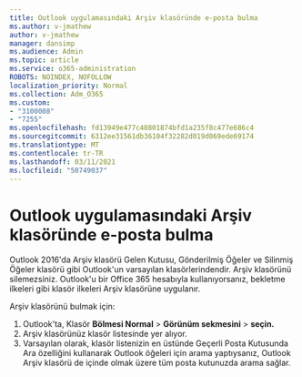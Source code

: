 ```yaml
---
title: Outlook uygulamasındaki Arşiv klasöründe e-posta bulma
ms.author: v-jmathew
author: v-jmathew
manager: dansimp
ms.audience: Admin
ms.topic: article
ms.service: o365-administration
ROBOTS: NOINDEX, NOFOLLOW
localization_priority: Normal
ms.collection: Adm_O365
ms.custom:
- "3100008"
- "7255"
ms.openlocfilehash: fd13949e477c40801874bfd1a235f8c477e686c4
ms.sourcegitcommit: 6312ee31561db36104f32282d019d069ede69174
ms.translationtype: MT
ms.contentlocale: tr-TR
ms.lasthandoff: 03/11/2021
ms.locfileid: "50749037"
---
```

# <a name="find-email-in-archive-folder-in-outlook-app"></a>Outlook uygulamasındaki Arşiv klasöründe e-posta bulma

Outlook 2016'da Arşiv klasörü Gelen Kutusu, Gönderilmiş Öğeler ve Silinmiş Öğeler klasörü gibi Outlook'un varsayılan klasörlerindendir. Arşiv klasörünü silemezsiniz. Outlook'u bir Office 365 hesabıyla kullanıyorsanız, bekletme ilkeleri gibi klasör ilkeleri Arşiv klasörüne uygulanır.

Arşiv klasörünü bulmak için:

1. Outlook'ta, Klasör **Bölmesi Normal** > **Görünüm sekmesini**  >  **seçin.**
2. Arşiv klasörünüz klasör listesinde yer alıyor.
3. Varsayılan olarak, klasör listenizin en üstünde Geçerli Posta Kutusunda Ara özelliğini kullanarak Outlook öğeleri için arama yaptıysanız, Outlook Arşiv klasörü de içinde olmak üzere tüm posta kutunuzda arama sağlar.
